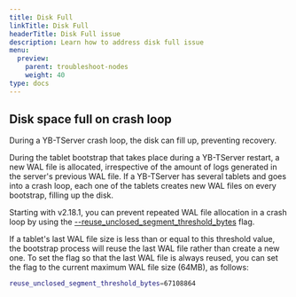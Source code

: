 ```yaml
---
title: Disk Full
linkTitle: Disk Full
headerTitle: Disk Full issue
description: Learn how to address disk full issue
menu:
  preview:
    parent: troubleshoot-nodes
    weight: 40
type: docs
---
```


## Disk space full on crash loop

During a YB-TServer crash loop, the disk can fill up, preventing recovery.

During the tablet bootstrap that takes place during a YB-TServer restart, a new WAL file is allocated, irrespective of the amount of logs generated in the server's previous WAL file. If a YB-TServer has several tablets and goes into a crash loop, each one of the tablets creates new WAL files on every bootstrap, filling up the disk.

Starting with v2.18.1, you can prevent repeated WAL file allocation in a crash loop by using the [--reuse_unclosed_segment_threshold_bytes](../../../reference/configuration/yb-tserver/#reuse-unclosed-segment-threshold-bytes) flag.

If a tablet's last WAL file size is less than or equal to this threshold value, the bootstrap process will reuse the last WAL file rather than create a new one. To set the flag so that the last WAL file is always reused, you can set the flag to the current maximum WAL file size (64MB), as follows:

```sh
reuse_unclosed_segment_threshold_bytes=67108864
```
